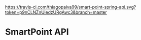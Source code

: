 https://travis-ci.com/thiagopaiva99/smart-point-spring-api.svg?token=p9nCLNZnUiedzURgAwc3&branch=master

# SmartPoint API
